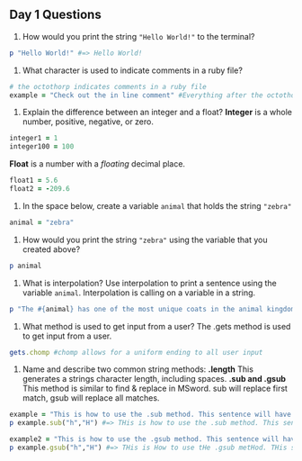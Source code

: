 ## Day 1 Questions

1. How would you print the string `"Hello World!"` to the terminal?
```ruby
p "Hello World!" #=> Hello World!
```

1. What character is used to indicate comments in a ruby file?
```ruby
# the octothorp indicates comments in a ruby file
example = "Check out the in line comment" #Everything after the octothorp will be ignored
```
1. Explain the difference between an integer and a float?
**Integer** is a whole number, positive, negative, or zero.
```ruby
integer1 = 1
integer100 = 100
```
**Float** is a number with a *floating* decimal place.
```ruby
float1 = 5.6
float2 = -209.6
```
1. In the space below, create a variable `animal` that holds the string `"zebra"`
```ruby
animal = "zebra"
```
1. How would you print the string `"zebra"` using the variable that you created above?
```ruby
p animal
```
1. What is interpolation? Use interpolation to print a sentence using the variable `animal`.
Interpolation is calling on a variable in a string.
```ruby
p "The #{animal} has one of the most unique coats in the animal kingdom."
```
1. What method is used to get input from a user?
The .gets method is used to get input from a user.
```ruby
gets.chomp #chomp allows for a uniform ending to all user input
```
1. Name and describe two common string methods:
**.length**
This generates a strings character length, including spaces.
**.sub and .gsub**
This method is similar to find & replace in MSword. sub will replace first match, gsub will replace all matches.
```ruby
example = "This is how to use the .sub method. This sentence will have the first H that appears capitalized."
p example.sub("h","H") #=> THis is how to use the .sub method. This sentence will have the first H that appears capitalized.

example2 = "This is how to use the .gsub method. This sentence will have all capital H's"
p example.gsub("h","H") #=> THis is How to use tHe .gsub metHod. THis sentence will have all capital H's
```
